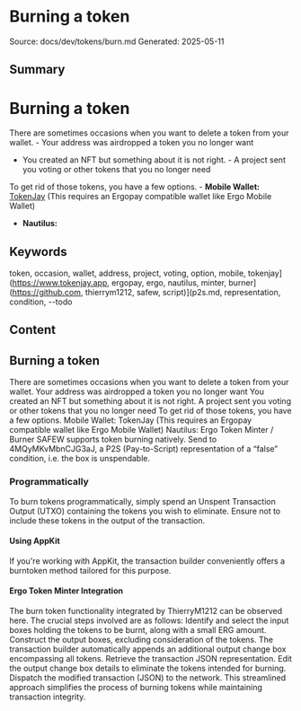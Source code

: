 # Burning a token
Source: docs/dev/tokens/burn.md
Generated: 2025-05-11

## Summary
# Burning a token

There are sometimes occasions when you want to delete a token from your wallet. - Your address was airdropped a token you no longer want
- You created an NFT but something about it is not right. - A project sent you voting or other tokens that you no longer need

To get rid of those tokens, you have a few options. - **Mobile Wallet:** [TokenJay](https://www.tokenjay.app/app/#burntoken) (This requires an Ergopay compatible wallet like Ergo Mobile Wallet)
- **Nautilus:**

## Keywords
token, occasion, wallet, address, project, voting, option, mobile, tokenjay](https://www.tokenjay.app, ergopay, ergo, nautilus, minter, burner](https://github.com, thierrym1212, safew, script)](p2s.md, representation, condition, --todo

## Content
## Burning a token
There are sometimes occasions when you want to delete a token from your wallet.
Your address was airdropped a token you no longer want
You created an NFT but something about it is not right. 
A project sent you voting or other tokens that you no longer need
To get rid of those tokens, you have a few options.
Mobile Wallet: TokenJay (This requires an Ergopay compatible wallet like Ergo Mobile Wallet)
Nautilus: Ergo Token Minter / Burner
SAFEW supports token burning natively.
Send to 4MQyMKvMbnCJG3aJ, a P2S (Pay-to-Script) representation of a “false” condition, i.e. the box is unspendable.

### Programmatically
To burn tokens programmatically, simply spend an Unspent Transaction Output (UTXO) containing the tokens you wish to eliminate. Ensure not to include these tokens in the output of the transaction.

#### Using AppKit
If you're working with AppKit, the transaction builder conveniently offers a burntoken method tailored for this purpose.

#### Ergo Token Minter Integration
The burn token functionality integrated by ThierryM1212 can be observed here. The crucial steps involved are as follows:
Identify and select the input boxes holding the tokens to be burnt, along with a small ERG amount.
Construct the output boxes, excluding consideration of the tokens. The transaction builder automatically appends an additional output change box encompassing all tokens.
Retrieve the transaction JSON representation.
Edit the output change box details to eliminate the tokens intended for burning.
Dispatch the modified transaction (JSON) to the network.
This streamlined approach simplifies the process of burning tokens while maintaining transaction integrity.
